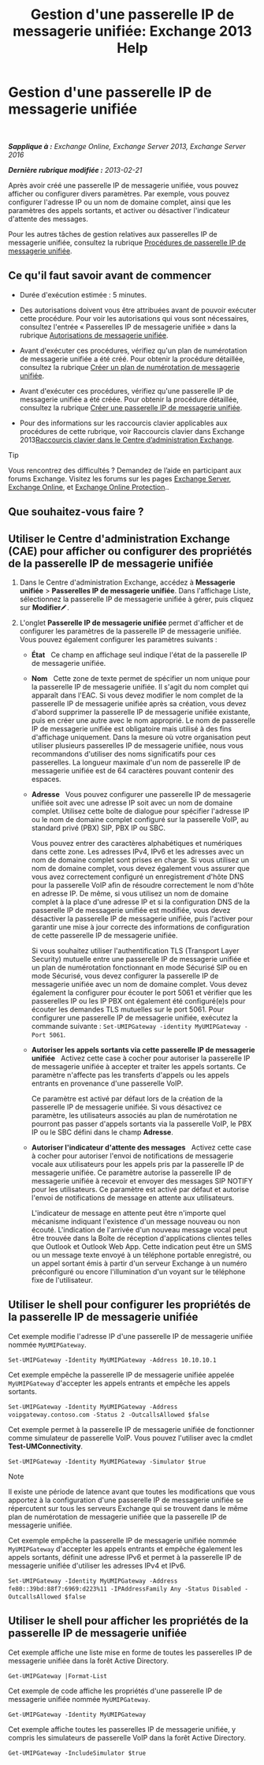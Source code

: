 ﻿---
title: "Gestion d'une passerelle IP de messagerie unifiée: Exchange 2013 Help"
TOCTitle: Gestion d'une passerelle IP de messagerie unifiée
ms:assetid: 387e540f-8c59-42d2-a423-99fcf97e00aa
ms:mtpsurl: https://technet.microsoft.com/fr-fr/library/Aa997283(v=EXCHG.150)
ms:contentKeyID: 50477925
ms.date: 04/24/2018
mtps_version: v=EXCHG.150
f1_keywords:
- Microsoft.Exchange.Management.SnapIn.Esm.Servers.UnifiedMessaging.UMIPGatewayGeneralPropertyPageControl
ms.translationtype: HT
---

# Gestion d'une passerelle IP de messagerie unifiée

 

_**Sapplique à :** Exchange Online, Exchange Server 2013, Exchange Server 2016_

_**Dernière rubrique modifiée :** 2013-02-21_

Après avoir créé une passerelle IP de messagerie unifiée, vous pouvez afficher ou configurer divers paramètres. Par exemple, vous pouvez configurer l'adresse IP ou un nom de domaine complet, ainsi que les paramètres des appels sortants, et activer ou désactiver l'indicateur d'attente des messages.

Pour les autres tâches de gestion relatives aux passerelles IP de messagerie unifiée, consultez la rubrique [Procédures de passerelle IP de messagerie unifiée](um-ip-gateway-procedures-exchange-2013-help.md).

## Ce qu'il faut savoir avant de commencer

  - Durée d'exécution estimée : 5 minutes.

  - Des autorisations doivent vous être attribuées avant de pouvoir exécuter cette procédure. Pour voir les autorisations qui vous sont nécessaires, consultez l'entrée « Passerelles IP de messagerie unifiée » dans la rubrique [Autorisations de messagerie unifiée](unified-messaging-permissions-exchange-2013-help.md).

  - Avant d'exécuter ces procédures, vérifiez qu'un plan de numérotation de messagerie unifiée a été créé. Pour obtenir la procédure détaillée, consultez la rubrique [Créer un plan de numérotation de messagerie unifiée](create-a-um-dial-plan-exchange-2013-help.md).

  - Avant d'exécuter ces procédures, vérifiez qu'une passerelle IP de messagerie unifiée a été créée. Pour obtenir la procédure détaillée, consultez la rubrique [Créer une passerelle IP de messagerie unifiée](create-a-um-ip-gateway-exchange-2013-help.md).

  - Pour des informations sur les raccourcis clavier applicables aux procédures de cette rubrique, voir Raccourcis clavier dans Exchange 2013[Raccourcis clavier dans le Centre d’administration Exchange](keyboard-shortcuts-in-the-exchange-admin-center-exchange-online-protection-help.md).

> [!TIP]  
> Vous rencontrez des difficultés ? Demandez de l’aide en participant aux forums Exchange. Visitez les forums sur les pages <a href="https://go.microsoft.com/fwlink/p/?linkid=60612">Exchange Server</a>, <a href="https://go.microsoft.com/fwlink/p/?linkid=267542">Exchange Online</a>, et <a href="https://go.microsoft.com/fwlink/p/?linkid=285351">Exchange Online Protection</a>..


## Que souhaitez-vous faire ?

## Utiliser le Centre d'administration Exchange (CAE) pour afficher ou configurer des propriétés de la passerelle IP de messagerie unifiée

1.  Dans le Centre d'administration Exchange, accédez à **Messagerie unifiée** \> **Passerelles IP de messagerie unifiée**. Dans l'affichage Liste, sélectionnez la passerelle IP de messagerie unifiée à gérer, puis cliquez sur **Modifier**![Icône Modifier](images/Bb124582.6f53ccb2-1f13-4c02-bea0-30690e6ea71d(EXCHG.150).gif "Icône Modifier").

2.  L'onglet **Passerelle IP de messagerie unifiée** permet d'afficher et de configurer les paramètres de la passerelle IP de messagerie unifiée. Vous pouvez également configurer les paramètres suivants :
    
      - **État**   Ce champ en affichage seul indique l'état de la passerelle IP de messagerie unifiée.
    
      - **Nom**   Cette zone de texte permet de spécifier un nom unique pour la passerelle IP de messagerie unifiée. Il s'agit du nom complet qui apparaît dans l'EAC. Si vous devez modifier le nom complet de la passerelle IP de messagerie unifiée après sa création, vous devez d'abord supprimer la passerelle IP de messagerie unifiée existante, puis en créer une autre avec le nom approprié. Le nom de passerelle IP de messagerie unifiée est obligatoire mais utilisé à des fins d'affichage uniquement. Dans la mesure où votre organisation peut utiliser plusieurs passerelles IP de messagerie unifiée, nous vous recommandons d'utiliser des noms significatifs pour ces passerelles. La longueur maximale d'un nom de passerelle IP de messagerie unifiée est de 64 caractères pouvant contenir des espaces.
    
      - **Adresse**   Vous pouvez configurer une passerelle IP de messagerie unifiée soit avec une adresse IP soit avec un nom de domaine complet. Utilisez cette boîte de dialogue pour spécifier l'adresse IP ou le nom de domaine complet configuré sur la passerelle VoIP, au standard privé (PBX) SIP, PBX IP ou SBC.
        
        Vous pouvez entrer des caractères alphabétiques et numériques dans cette zone. Les adresses IPv4, IPv6 et les adresses avec un nom de domaine complet sont prises en charge. Si vous utilisez un nom de domaine complet, vous devez également vous assurer que vous avez correctement configuré un enregistrement d'hôte DNS pour la passerelle VoIP afin de résoudre correctement le nom d'hôte en adresse IP. De même, si vous utilisez un nom de domaine complet à la place d'une adresse IP et si la configuration DNS de la passerelle IP de messagerie unifiée est modifiée, vous devez désactiver la passerelle IP de messagerie unifiée, puis l'activer pour garantir une mise à jour correcte des informations de configuration de cette passerelle IP de messagerie unifiée.
        
        Si vous souhaitez utiliser l'authentification TLS (Transport Layer Security) mutuelle entre une passerelle IP de messagerie unifiée et un plan de numérotation fonctionnant en mode Sécurisé SIP ou en mode Sécurisé, vous devez configurer la passerelle IP de messagerie unifiée avec un nom de domaine complet. Vous devez également la configurer pour écouter le port 5061 et vérifier que les passerelles IP ou les IP PBX ont également été configuré(e)s pour écouter les demandes TLS mutuelles sur le port 5061. Pour configurer une passerelle IP de messagerie unifiée, exécutez la commande suivante : `Set-UMIPGateway -identity MyUMIPGateway -Port 5061`.
    
      - **Autoriser les appels sortants via cette passerelle IP de messagerie unifiée**   Activez cette case à cocher pour autoriser la passerelle IP de messagerie unifiée à accepter et traiter les appels sortants. Ce paramètre n'affecte pas les transferts d'appels ou les appels entrants en provenance d'une passerelle VoIP.
        
        Ce paramètre est activé par défaut lors de la création de la passerelle IP de messagerie unifiée. Si vous désactivez ce paramètre, les utilisateurs associés au plan de numérotation ne pourront pas passer d'appels sortants via la passerelle VoIP, le PBX IP ou le SBC défini dans le champ **Adresse**.
    
      - **Autoriser l'indicateur d'attente des messages**   Activez cette case à cocher pour autoriser l'envoi de notifications de messagerie vocale aux utilisateurs pour les appels pris par la passerelle IP de messagerie unifiée. Ce paramètre autorise la passerelle IP de messagerie unifiée à recevoir et envoyer des messages SIP NOTIFY pour les utilisateurs. Ce paramètre est activé par défaut et autorise l'envoi de notifications de message en attente aux utilisateurs.
        
        L'indicateur de message en attente peut être n'importe quel mécanisme indiquant l'existence d'un message nouveau ou non écouté. L'indication de l'arrivée d'un nouveau message vocal peut être trouvée dans la Boîte de réception d'applications clientes telles que Outlook et Outlook Web App. Cette indication peut être un SMS ou un message texte envoyé à un téléphone portable enregistré, ou un appel sortant émis à partir d'un serveur Exchange à un numéro préconfiguré ou encore l'illumination d'un voyant sur le téléphone fixe de l'utilisateur.

## Utiliser le shell pour configurer les propriétés de la passerelle IP de messagerie unifiée

Cet exemple modifie l'adresse IP d'une passerelle IP de messagerie unifiée nommée `MyUMIPGateway`.

    Set-UMIPGateway -Identity MyUMIPGateway -Address 10.10.10.1

Cet exemple empêche la passerelle IP de messagerie unifiée appelée `MyUMIPGateway` d'accepter les appels entrants et empêche les appels sortants.

    Set-UMIPGateway -Identity MyUMIPGateway -Address voipgateway.contoso.com -Status 2 -OutcallsAllowed $false

Cet exemple permet à la passerelle IP de messagerie unifiée de fonctionner comme simulateur de passerelle VoIP. Vous pouvez l'utiliser avec la cmdlet **Test-UMConnectivity**.

    Set-UMIPGateway -Identity MyUMIPGateway -Simulator $true

> [!NOTE]  
> Il existe une période de latence avant que toutes les modifications que vous apportez à la configuration d'une passerelle IP de messagerie unifiée se répercutent sur tous les serveurs Exchange qui se trouvent dans le même plan de numérotation de messagerie unifiée que la passerelle IP de messagerie unifiée.


Cet exemple empêche la passerelle IP de messagerie unifiée nommée `MyUMIPGateway` d'accepter les appels entrants et empêche également les appels sortants, définit une adresse IPv6 et permet à la passerelle IP de messagerie unifiée d'utiliser les adresses IPv4 et IPv6.

    Set-UMIPGateway -Identity MyUMIPGateway -Address fe80::39bd:88f7:6969:d223%11 -IPAddressFamily Any -Status Disabled -OutcallsAllowed $false

## Utiliser le shell pour afficher les propriétés de la passerelle IP de messagerie unifiée

Cet exemple affiche une liste mise en forme de toutes les passerelles IP de messagerie unifiée dans la forêt Active Directory.

    Get-UMIPGateway |Format-List

Cet exemple de code affiche les propriétés d'une passerelle IP de messagerie unifiée nommée `MyUMIPGateway`.

    Get-UMIPGateway -Identity MyUMIPGateway

Cet exemple affiche toutes les passerelles IP de messagerie unifiée, y compris les simulateurs de passerelle VoIP dans la forêt Active Directory.

    Get-UMIPGateway -IncludeSimulator $true

